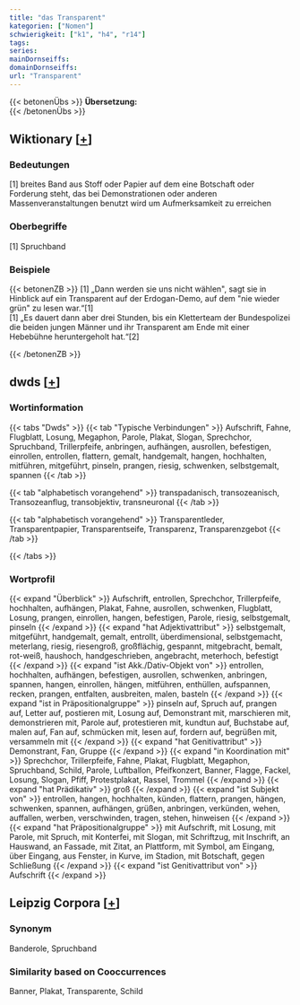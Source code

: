 ```yaml
---
title: "das Transparent"
kategorien: ["Nomen"]
schwierigkeit: ["k1", "h4", "r14"]
tags:
series:
mainDornseiffs:
domainDornseiffs:
url: "Transparent"
---
```


{{< betonenÜbs >}}
**Übersetzung:**  
{{< /betonenÜbs >}}

## Wiktionary [[+](https://de.wiktionary.org/wiki/Transparent)]

### Bedeutungen
[1] breites Band aus Stoff oder Papier auf dem eine Botschaft oder Forderung steht, das bei Demonstrationen oder anderen Massenveranstaltungen benutzt wird um Aufmerksamkeit zu erreichen  

### Oberbegriffe
[1] Spruchband  

### Beispiele
{{< betonenZB >}}
[1] „Dann werden sie uns nicht wählen", sagt sie in Hinblick auf ein Transparent auf der Erdogan-Demo, auf dem "nie wieder grün" zu lesen war.“[1]  
[1] „Es dauert dann aber drei Stunden, bis ein Kletterteam der Bundespolizei die beiden jungen Männer und ihr Transparent am Ende mit einer Hebebühne heruntergeholt hat.“[2]  

{{< /betonenZB >}}


## dwds [[+](https://www.dwds.de/wb/Transparent)]

### Wortinformation
{{< tabs "Dwds" >}}
{{< tab "Typische Verbindungen" >}}
Aufschrift, Fahne, Flugblatt, Losung, Megaphon, Parole, Plakat, Slogan, Sprechchor, Spruchband, Trillerpfeife, anbringen, aufhängen, ausrollen, befestigen, einrollen, entrollen, flattern, gemalt, handgemalt, hangen, hochhalten, mitführen, mitgeführt, pinseln, prangen, riesig, schwenken, selbstgemalt, spannen
{{< /tab >}}

{{< tab "alphabetisch vorangehend" >}}
transpadanisch, transozeanisch, Transozeanflug, transobjektiv, transneuronal
{{< /tab >}}

{{< tab "alphabetisch vorangehend" >}}
Transparentleder, Transparentpapier, Transparentseife, Transparenz, Transparenzgebot
{{< /tab >}}

{{< /tabs >}}

### Wortprofil
{{< expand "Überblick" >}} Aufschrift, entrollen, Sprechchor, Trillerpfeife, hochhalten, aufhängen, Plakat, Fahne, ausrollen, schwenken, Flugblatt, Losung, prangen, einrollen, hangen, befestigen, Parole, riesig, selbstgemalt, pinseln {{< /expand >}}
{{< expand "hat Adjektivattribut" >}} selbstgemalt, mitgeführt, handgemalt, gemalt, entrollt, überdimensional, selbstgemacht, meterlang, riesig, riesengroß, großflächig, gespannt, mitgebracht, bemalt, rot-weiß, haushoch, handgeschrieben, angebracht, meterhoch, befestigt {{< /expand >}}
{{< expand "ist Akk./Dativ-Objekt von" >}} entrollen, hochhalten, aufhängen, befestigen, ausrollen, schwenken, anbringen, spannen, hangen, einrollen, hängen, mitführen, enthüllen, aufspannen, recken, prangen, entfalten, ausbreiten, malen, basteln {{< /expand >}}
{{< expand "ist in Präpositionalgruppe" >}} pinseln auf, Spruch auf, prangen auf, Letter auf, postieren mit, Losung auf, Demonstrant mit, marschieren mit, demonstrieren mit, Parole auf, protestieren mit, kundtun auf, Buchstabe auf, malen auf, Fan auf, schmücken mit, lesen auf, fordern auf, begrüßen mit, versammeln mit {{< /expand >}}
{{< expand "hat Genitivattribut" >}} Demonstrant, Fan, Gruppe {{< /expand >}}
{{< expand "in Koordination mit" >}} Sprechchor, Trillerpfeife, Fahne, Plakat, Flugblatt, Megaphon, Spruchband, Schild, Parole, Luftballon, Pfeifkonzert, Banner, Flagge, Fackel, Losung, Slogan, Pfiff, Protestplakat, Rassel, Trommel {{< /expand >}}
{{< expand "hat Prädikativ" >}} groß {{< /expand >}}
{{< expand "ist Subjekt von" >}} entrollen, hangen, hochhalten, künden, flattern, prangen, hängen, schwenken, spannen, aufhängen, grüßen, anbringen, verkünden, wehen, auffallen, werben, verschwinden, tragen, stehen, hinweisen {{< /expand >}}
{{< expand "hat Präpositionalgruppe" >}} mit Aufschrift, mit Losung, mit Parole, mit Spruch, mit Konterfei, mit Slogan, mit Schriftzug, mit Inschrift, an Hauswand, an Fassade, mit Zitat, an Plattform, mit Symbol, am Eingang, über Eingang, aus Fenster, in Kurve, im Stadion, mit Botschaft, gegen Schließung {{< /expand >}}
{{< expand "ist Genitivattribut von" >}} Aufschrift {{< /expand >}}

## Leipzig Corpora [[+](https://corpora.uni-leipzig.de/en/res?word=Transparent&corpusId=deu_newscrawl-public_2018)]


### Synonym
Banderole, Spruchband


### Similarity based on Cooccurrences
Banner, Plakat, Transparente, Schild


